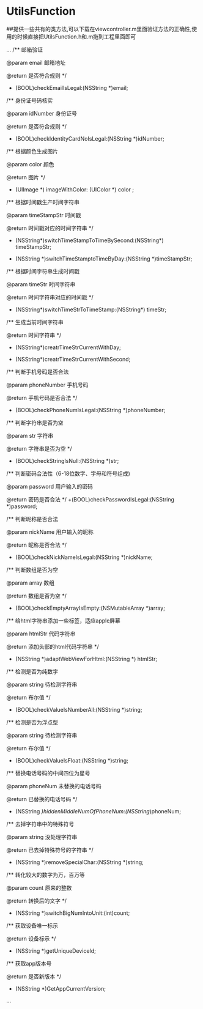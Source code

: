 # UtilsFunction

##提供一些共有的类方法,可以下载在viewcontroller.m里面验证方法的正确性,使用的时候直接把UtilsFunction.h和.m拖到工程里面即可

...
/**
 邮箱验证

 @param email 邮箱地址

 @return 是否符合规则
 */
+ (BOOL)checkEmailIsLegal:(NSString *)email;


/**
 身份证号码核实

 @param idNumber 身份证号

 @return 是否符合规则
 */
+ (BOOL)checkIdentityCardNoIsLegal:(NSString *)idNumber;

/**
 根据颜色生成图片

 @param color 颜色

 @return 图片
 */
+ (UIImage *) imageWithColor: (UIColor *) color ;

/**
 根据时间戳生产时间字符串

 @param timeStampStr 时间戳

 @return 时间戳对应的时间字符串
 */
+ (NSString*)switchTimeStampToTimeBySecond:(NSString*) timeStampStr;

+ (NSString *)switchTimeStamptoTimeByDay:(NSString *)timeStampStr;

/**
 根据时间字符串生成时间戳

 @param timeStr 时间字符串

 @return 时间字符串对应的时间戳
 */
+ (NSString*)switchTimeStrToTimeStamp:(NSString*) timeStr;

/**
 生成当前时间字符串

 @return 时间字符串
 */
+ (NSString*)creatrTimeStrCurrentWithDay;

+ (NSString*)creatrTimeStrCurrentWithSecond;

/**
 判断手机号码是否合法

 @param phoneNumber 手机号码

 @return 手机号码是否合法
 */
+ (BOOL)checkPhoneNumIsLegal:(NSString *)phoneNumber;


/**
 判断字符串是否为空

 @param str 字符串

 @return 字符串是否为空
 */
+ (BOOL)checkStringIsNull:(NSString *)str;

/**
 判断密码合法性（6-18位数字、字母和符号组成)

 @param password 用户输入的密码

 @return 密码是否合法
 */
+(BOOL)checkPasswordIsLegal:(NSString *)password;

/**
 判断昵称是否合法

 @param nickName 用户输入的昵称

 @return 昵称是否合法
 */
+ (BOOL)checkNickNameIsLegal:(NSString *)nickName;

/**
 判断数组是否为空

 @param array 数组

 @return 数组是否为空
 */
+ (BOOL)checkEmptyArrayIsEmpty:(NSMutableArray *)array;

/**
 给html字符串添加一些标签，适应apple屏幕

 @param htmlStr 代码字符串

 @return 添加头部的html代码字符串
 */
+ (NSString *)adaptWebViewForHtml:(NSString *) htmlStr;

/**
 检测是否为纯数字

 @param string 待检测字符串

 @return 布尔值
 */
+ (BOOL)checkValueIsNumberAll:(NSString *)string;

/**
 检测是否为浮点型

 @param string 待检测字符串

 @return 布尔值
 */
+ (BOOL)checkValueIsFloat:(NSString *)string;


/**
 替换电话号码的中间四位为星号

 @param phoneNum 未替换的电话号码

 @return 已替换的电话号码
 */
+ (NSString *)hiddenMiddleNumOfPhoneNum:(NSString*)phoneNum;

/**
 去掉字符串中的特殊符号

 @param string 没处理字符串

 @return 已去掉特殊符号的字符串
 */
+ (NSString *)removeSpecialChar:(NSString *)string;

/**
 转化较大的数字为万，百万等

 @param count 原来的整数

 @return 转换后的文字
 */
+ (NSString *)switchBigNumIntoUnit:(int)count;

/**
 获取设备唯一标示

 @return 设备标示
 */
+ (NSString *)getUniqueDeviceId;


/**
 获取app版本号

 @return 是否新版本
 */
+ (NSString *)GetAppCurrentVersion;


...